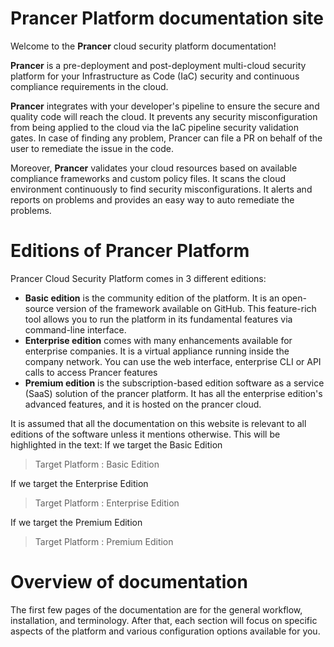 # Prancer Platform documentation site

Welcome to the **Prancer** cloud security platform documentation!

**Prancer** is a pre-deployment and post-deployment multi-cloud security platform for your Infrastructure as Code (IaC) security and continuous compliance requirements in the cloud.

**Prancer** integrates with your developer's pipeline to ensure the secure and quality code will reach the cloud. It prevents any security misconfiguration from being applied to the cloud via the IaC pipeline security validation gates. In case of finding any problem, Prancer can file a PR on behalf of the user to remediate the issue in the code.

Moreover, **Prancer** validates your cloud resources based on available compliance frameworks and custom policy files. It scans the cloud environment continuously to find security misconfigurations. It alerts and reports on problems and provides an easy way to auto remediate the problems.

# Editions of Prancer Platform

Prancer Cloud Security Platform comes in 3 different editions:

* **Basic edition** is the community edition of the platform. It is an open-source version of the framework available on GitHub. This feature-rich tool allows you to run the platform in its fundamental features via command-line interface.
* **Enterprise edition** comes with many enhancements available for enterprise companies. It is a virtual appliance running inside the company network. You can use the web interface, enterprise CLI or API calls to access Prancer features 
* **Premium edition** is the subscription-based edition software as a service (SaaS) solution of the prancer platform. It has all the enterprise edition's advanced features, and it is hosted on the prancer cloud.

It is assumed that all the documentation on this website is relevant to all editions of the software unless it mentions otherwise. This will be highlighted in the text:
If we target the Basic Edition
> Target Platform : Basic Edition

If we target the Enterprise Edition
> Target Platform : Enterprise Edition

If we target the Premium Edition
> Target Platform : Premium Edition

# Overview of documentation

The first few pages of the documentation are for the general workflow, installation, and terminology. After that, each section will focus on specific aspects of the platform and various configuration options available for you. 